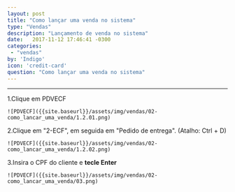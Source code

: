 ```yaml
---
layout: post
title: "Como lançar uma venda no sistema"
type: "Vendas"
description: "Lançamento de venda no sistema"
date:   2017-11-12 17:46:41 -0300
categories:
 - "vendas"
by: 'Indigo'
icon: 'credit-card'
question: "Como lançar uma venda no sistema"
---
```


***

1.Clique em PDVECF

    ![PDVECF]({{site.baseurl}}/assets/img/vendas/02-como_lancar_uma_venda/1.2.01.png)

2.Clique em "2-ECF", em seguida em "Pedido de entrega". (Atalho: Ctrl + D)

    ![PDVECF]({{site.baseurl}}/assets/img/vendas/02-como_lancar_uma_venda/1.2.02.png)

3.Insira o CPF do cliente e **tecle Enter**

    ![PDVECF]({{site.baseurl}}/assets/img/vendas/02-como_lancar_uma_venda/03.png)
